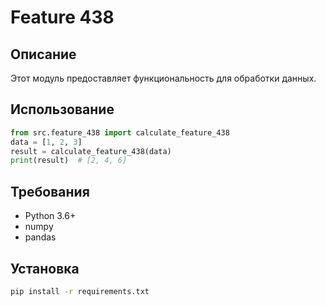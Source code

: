 # Feature 438
## Описание
Этот модуль предоставляет функциональность для обработки данных.
## Использование
```python
from src.feature_438 import calculate_feature_438
data = [1, 2, 3]
result = calculate_feature_438(data)
print(result)  # [2, 4, 6]
```
## Требования
- Python 3.6+
- numpy
- pandas
## Установка
```bash
pip install -r requirements.txt
```